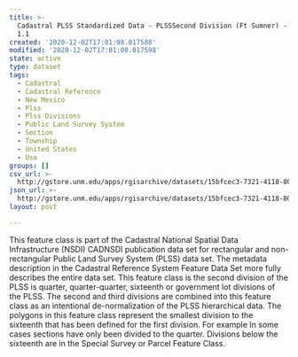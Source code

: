 ```yaml
---
title: >-
  Cadastral PLSS Standardized Data - PLSSSecond Division (Ft Sumner) - Version
  1.1
created: '2020-12-02T17:01:08.017588'
modified: '2020-12-02T17:01:08.017598'
state: active
type: dataset
tags:
  - Cadastral
  - Cadastral Reference
  - New Mexico
  - Plss
  - Plss Divisions
  - Public Land Survey System
  - Section
  - Township
  - United States
  - Usa
groups: []
csv_url: >-
  http://gstore.unm.edu/apps/rgisarchive/datasets/15bfcec3-7321-4118-80a1-004569feaede/PLSSSecond_Division_FT_SUMNER.derived.csv
json_url: >-
  http://gstore.unm.edu/apps/rgisarchive/datasets/15bfcec3-7321-4118-80a1-004569feaede/PLSSSecond_Division_FT_SUMNER.derived.json
layout: post

---
```

 This feature class is part of the Cadastral National Spatial Data
                Infrastructure (NSDI) CADNSDI publication data set for rectangular and
                non-rectangular Public Land Survey System (PLSS) data set. The metadata description
                in the Cadastral Reference System Feature Data Set more fully describes the entire
                data set. This feature class is the second division of the PLSS is quarter,
                quarter-quarter, sixteenth or government lot divisions of the PLSS. The second and
                third divisions are combined into this feature class as an intentional
                de-normalization of the PLSS hierarchical data. The polygons in this feature class
                represent the smallest division to the sixteenth that has been defined for the first
                division. For example In some cases sections have only been divided to the quarter.
                Divisions below the sixteenth are in the Special Survey or Parcel Feature Class. 

